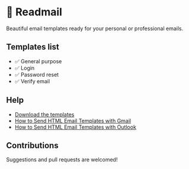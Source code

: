 # 🌟 Readmail

Beautiful email templates ready for your personal or professional emails.

## Templates list

- ✅ General purpose
- ✅ Login
- ✅ Password reset
- ✅ Verify email

## Help

- [Download the templates](https://drive.google.com/file/d/1PWmIxLx1wERRW6zsUfzZBncV6wDM6-W0/view?usp=share_link)
- [How to Send HTML Email Templates with Gmail](https://www.youtube.com/watch?v=0PeC_cA94-4)
- [How to Send HTML Email Templates with Outlook](https://www.youtube.com/watch?v=1k3cICh70Ug)

## Contributions

Suggestions and pull requests are welcomed!
